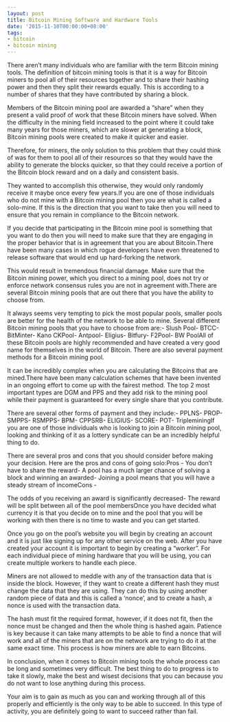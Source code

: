 ```yaml
---
layout: post
title: Bitcoin Mining Software and Hardware Tools
date: '2015-11-10T00:00:00+08:00'
tags:
- bitcoin
- bitcoin mining
---
```


<p>There aren’t many individuals who are familiar with the term Bitcoin mining tools. The definition of bitcoin mining tools is that it is a way for Bitcoin miners to pool all of their resources together and to share their hashing power and then they split their rewards equally. This is according to a number of shares that they have contributed by sharing a block.<p>

<p>Members of the Bitcoin mining pool are awarded a “share” when they present a valid proof of work that these Bitcoin miners have solved. When the difficulty in the mining field increased to the point where it could take many years for those miners, which are slower at generating a block, Bitcoin mining pools were created to make it quicker and easier.<p>

<p>Therefore, for miners, the only solution to this problem that they could think of was for them to pool all of their resources so that they would have the ability to generate the blocks quicker, so that they could receive a portion of the Bitcoin block reward and on a daily and consistent basis. <p>

<p>They wanted to accomplish this otherwise, they would only randomly receive it maybe once every few years.If you are one of those individuals who do not mine with a Bitcoin mining pool then you are what is called a solo-mine. If this is the direction that you want to take then you will need to ensure that you remain in compliance to the Bitcoin network. <p>

<p>If you decide that participating in the Bitcoin mine pool is something that you want to do then you will need to make sure that they are engaging in the proper behavior that is in agreement that you are about Bitcoin.There have been many cases in which rogue developers have even threatened to release software that would end up hard-forking the network. <p>

<p>This would result in tremendous financial damage. Make sure that the Bitcoin mining power, which you direct to a mining pool, does not try or enforce network consensus rules you are not in agreement with.There are several Bitcoin mining pools that are out there that you have the ability to choose from. <p>

<p>It always seems very tempting to pick the most popular pools, smaller pools are better for the health of the network to be able to mine. Several different Bitcoin mining pools that you have to choose from are:- Slush Pool- BTCC- BitMinter- Kano CKPool- Antpool- Eligius- Bitfury- F2Pool- BW PoolAll of these Bitcoin pools are highly recommended and have created a very good name for themselves in the world of Bitcoin. There are also several payment methods for a Bitcoin mining pool. <p>

<p>It can be incredibly complex when you are calculating the Bitcoins that are mined.There have been many calculation schemes that have been invented in an ongoing effort to come up with the fairest method. The top 2 most important types are DGM and PPS and they add risk to the mining pool while their payment is guaranteed for every single share that you contribute. <p>

<p>There are several other forms of payment and they include:- PPLNS- PROP- SMPPS- RSMPPS- BPM- CPPSRB- ELIGIUS- SCORE- POT- TripleminingIf you are one of those individuals who is looking to join a Bitcoin mining pool, looking and thinking of it as a lottery syndicate can be an incredibly helpful thing to do. <p>

<p>There are several pros and cons that you should consider before making your decision. Here are the pros and cons of going solo:Pros  - You don’t have to share the reward- A pool has a much larger chance of solving a block and winning an awarded- Joining a pool means that you will have a steady stream of incomeCons  - <p>

<p>The odds of you receiving an award is significantly decreased- The reward will be split between all of the pool membersOnce you have decided what currency it is that you decide on to mine and the pool that you will be working with then there is no time to waste and you can get started. <p>

<p>Once you go on the pool’s website you will begin by creating an account and it is just like signing up for any other service on the web. After you have created your account it is important to begin by creating a “worker”. For each individual piece of mining hardware that you will be using, you can create multiple workers to handle each piece.<p>

<p>Miners are not allowed to meddle with any of the transaction data that is inside the block. However, if they want to create a different hash they must change the data that they are using. They can do this by using another random piece of data and this is called a ‘nonce’, and to create a hash, a nonce is used with the transaction data.<p>

<p>The hash must fit the required format, however, if it does not fit, then the nonce must be changed and then the whole thing is hashed again. Patience is key because it can take many attempts to be able to find a nonce that will work and all of the miners that are on the network are trying to do it at the same exact time. This process is how miners are able to earn Bitcoins.<p>

<p>In conclusion, when it comes to Bitcoin mining tools the whole process can be long and sometimes very difficult. The best thing to do to progress is to take it slowly, make the best and wisest decisions that you can because you do not want to lose anything during this process.<p>

<p>Your aim is to gain as much as you can and working through all of this properly and efficiently is the only way to be able to succeed. In this type of activity, you are definitely going to want to succeed rather than fail.<p>
